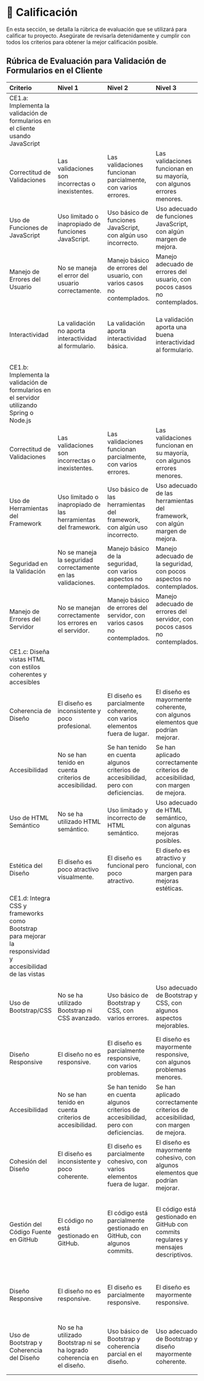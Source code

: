 # 🎯 Calificación

En esta sección, se detalla la rúbrica de evaluación que se utilizará para calificar tu proyecto. Asegúrate de revisarla detenidamente y cumplir con todos los criterios para obtener la mejor calificación posible.

## Rúbrica de Evaluación para Validación de Formularios en el Cliente

| Criterio                                                                                                   | Nivel 1                                                                | Nivel 2                                                                            | Nivel 3                                                                            | Nivel 4                                                                                                               |
|:-----------------------------------------------------------------------------------------------------------|:-----------------------------------------------------------------------|:-----------------------------------------------------------------------------------|:-----------------------------------------------------------------------------------|:----------------------------------------------------------------------------------------------------------------------|
| CE1.a: Implementa la validación de formularios en el cliente usando JavaScript                             |                                                                        |                                                                                    |                                                                                    |                                                                                                                       |
| Correctitud de Validaciones                                                                                | Las validaciones son incorrectas o inexistentes.                       | Las validaciones funcionan parcialmente, con varios errores.                       | Las validaciones funcionan en su mayoría, con algunos errores menores.             | Todas las validaciones funcionan correctamente y sin errores.                                                         |
| Uso de Funciones de JavaScript                                                                             | Uso limitado o inapropiado de funciones JavaScript.                    | Uso básico de funciones JavaScript, con algún uso incorrecto.                      | Uso adecuado de funciones JavaScript, con algún margen de mejora.                  | Uso avanzado y correcto de funciones JavaScript.                                                                      |
| Manejo de Errores del Usuario                                                                              | No se maneja el error del usuario correctamente.                       | Manejo básico de errores del usuario, con varios casos no contemplados.            | Manejo adecuado de errores del usuario, con pocos casos no contemplados.           | Manejo completo y robusto de todos los errores del usuario.                                                           |
| Interactividad                                                                                             | La validación no aporta interactividad al formulario.                  | La validación aporta interactividad básica.                                        | La validación aporta una buena interactividad al formulario.                       | La validación aporta una excelente interactividad, mejorando la experiencia del usuario.                              |
| CE1.b: Implementa la validación de formularios en el servidor utilizando Spring o Node.js                  |                                                                        |                                                                                    |                                                                                    |                                                                                                                       |
| Correctitud de Validaciones                                                                                | Las validaciones son incorrectas o inexistentes.                       | Las validaciones funcionan parcialmente, con varios errores.                       | Las validaciones funcionan en su mayoría, con algunos errores menores.             | Todas las validaciones funcionan correctamente y sin errores.                                                         |
| Uso de Herramientas del Framework                                                                          | Uso limitado o inapropiado de las herramientas del framework.          | Uso básico de las herramientas del framework, con algún uso incorrecto.            | Uso adecuado de las herramientas del framework, con algún margen de mejora.        | Uso avanzado y correcto de las herramientas del framework.                                                            |
| Seguridad en la Validación                                                                                 | No se maneja la seguridad correctamente en las validaciones.           | Manejo básico de la seguridad, con varios aspectos no contemplados.                | Manejo adecuado de la seguridad, con pocos aspectos no contemplados.               | Manejo completo y robusto de la seguridad en las validaciones.                                                        |
| Manejo de Errores del Servidor                                                                             | No se manejan correctamente los errores en el servidor.                | Manejo básico de errores del servidor, con varios casos no contemplados.           | Manejo adecuado de errores del servidor, con pocos casos no contemplados.          | Manejo completo y robusto de todos los errores del servidor.                                                          |
| CE1.c: Diseña vistas HTML con estilos coherentes y accesibles                                              |                                                                        |                                                                                    |                                                                                    |                                                                                                                       |
| Coherencia de Diseño                                                                                       | El diseño es inconsistente y poco profesional.                         | El diseño es parcialmente coherente, con varios elementos fuera de lugar.          | El diseño es mayormente coherente, con algunos elementos que podrían mejorar.      | El diseño es totalmente coherente y profesional.                                                                      |
| Accesibilidad                                                                                              | No se han tenido en cuenta criterios de accesibilidad.                 | Se han tenido en cuenta algunos criterios de accesibilidad, pero con deficiencias. | Se han aplicado correctamente criterios de accesibilidad, con margen de mejora.    | Se han aplicado todos los criterios de accesibilidad de manera excelente.                                             |
| Uso de HTML Semántico                                                                                      | No se ha utilizado HTML semántico.                                     | Uso limitado y incorrecto de HTML semántico.                                       | Uso adecuado de HTML semántico, con algunas mejoras posibles.                      | Uso avanzado y correcto de HTML semántico en todo el diseño.                                                          |
| Estética del Diseño                                                                                        | El diseño es poco atractivo visualmente.                               | El diseño es funcional pero poco atractivo.                                        | El diseño es atractivo y funcional, con margen para mejoras estéticas.             | El diseño es muy atractivo y funcional, demostrando gran atención al detalle.                                         |
| CE1.d: Integra CSS y frameworks como Bootstrap para mejorar la responsividad y accesibilidad de las vistas |                                                                        |                                                                                    |                                                                                    |                                                                                                                       |
| Uso de Bootstrap/CSS                                                                                       | No se ha utilizado Bootstrap ni CSS avanzado.                          | Uso básico de Bootstrap y CSS, con varios errores.                                 | Uso adecuado de Bootstrap y CSS, con algunos aspectos mejorables.                  | Uso avanzado y correcto de Bootstrap y CSS, mejorando la responsividad y accesibilidad.                               |
| Diseño Responsive                                                                                          | El diseño no es responsive.                                            | El diseño es parcialmente responsive, con varios problemas.                        | El diseño es mayormente responsive, con algunos problemas menores.                 | El diseño es completamente responsive y funcional en todos los dispositivos.                                          |
| Accesibilidad                                                                                              | No se han tenido en cuenta criterios de accesibilidad.                 | Se han tenido en cuenta algunos criterios de accesibilidad, pero con deficiencias. | Se han aplicado correctamente criterios de accesibilidad, con margen de mejora.    | Se han aplicado todos los criterios de accesibilidad de manera excelente.                                             |
| Cohesión del Diseño                                                                                        | El diseño es inconsistente y poco coherente.                           | El diseño es parcialmente cohesivo, con varios elementos fuera de lugar.           | El diseño es mayormente cohesivo, con algunos elementos que podrían mejorar.       | El diseño es totalmente cohesivo y coherente, demostrando una visión unificada.                                       |
| Gestión del Código Fuente en GitHub                                                                        | El código no está gestionado en GitHub.                                | El código está parcialmente gestionado en GitHub, con algunos commits.             | El código está gestionado en GitHub con commits regulares y mensajes descriptivos. | El código está gestionado de manera excelente en GitHub, con un historial de commits bien documentado y uso de ramas. |
| Diseño Responsive                                                                                          | El diseño no es responsive.                                            | El diseño es parcialmente responsive.                                              | El diseño es mayormente responsive.                                                | El diseño es completamente responsive y funcional en todos los dispositivos.                                          |
| Uso de Bootstrap y Coherencia del Diseño                                                                   | No se ha utilizado Bootstrap ni se ha logrado coherencia en el diseño. | Uso básico de Bootstrap y coherencia parcial en el diseño.                         | Uso adecuado de Bootstrap y diseño mayormente coherente.                           | Uso avanzado de Bootstrap y diseño completamente coherente y estéticamente agradable.                                 |

